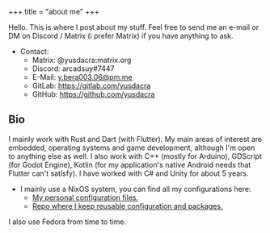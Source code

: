 +++
title = "about me"
+++

Hello. This is where I post about my stuff.
Feel free to send me an e-mail or DM on Discord / Matrix (i prefer Matrix) if you have anything to ask.

+ Contact:
  - Matrix: @yusdacra:matrix.org
  - Discord: arcadsuy#7447
  - E-Mail: y.bera003.06@pm.me
  - GitLab: <https://gitlab.com/yusdacra>
  - GitHub: <https://github.com/yusdacra>

## Bio
I mainly work with Rust and Dart (with Flutter). My main areas of interest are
embedded, operating systems and game development, although I'm open to
anything else as well. I also work with C++ (mostly for Arduino), 
GDScript (for Godot Engine), Kotlin (for my application's native Android
needs that Flutter can't satisfy). I have worked with C# and Unity
for about 5 years.

+ I mainly use a NixOS system, you can find all my configurations here:
  - [My personal configuration files.](https://gitlab.com/yusdacra/nixos-config)
  - [Repo where I keep reusable configuration and packages.](https://gitlab.com/yusdacra/nix-exprs)

I also use Fedora from time to time.
